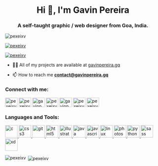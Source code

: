 <h1 align="center">Hi 👋, I'm Gavin Pereira</h1>
<h3 align="center">A self-taught graphic / web designer from Goa, India.</h3>

<p align="left"> <img src="https://komarev.com/ghpvc/?username=pexeixv&label=Profile%20views&color=0e75b6&style=flat" alt="pexeixv" /> </p>

<p align="left"> <a href="https://github.com/ryo-ma/github-profile-trophy"><img src="https://github-profile-trophy.vercel.app/?username=pexeixv" alt="pexeixv" /></a> </p>

<p align="left"> <a href="https://twitter.com/pexeixv" target="blank"><img src="https://img.shields.io/twitter/follow/pexeixv?logo=twitter&style=for-the-badge" alt="pexeixv" /></a> </p>

- 👨‍💻 All of my projects are available at [gavinpereira.gq](gavinpereira.gq)

- 📫 How to reach me **contact@gavinpereira.gq**

<h3 align="left">Connect with me:</h3>
<p align="left">
<a href="https://codepen.io/pexeixv" target="blank"><img align="center" src="https://cdn.jsdelivr.net/npm/simple-icons@3.0.1/icons/codepen.svg" alt="pexeixv" height="30" width="40" /></a>
<a href="https://twitter.com/pexeixv" target="blank"><img align="center" src="https://cdn.jsdelivr.net/npm/simple-icons@3.0.1/icons/twitter.svg" alt="pexeixv" height="30" width="40" /></a>
<a href="https://linkedin.com/in/gavinpereirain" target="blank"><img align="center" src="https://cdn.jsdelivr.net/npm/simple-icons@3.0.1/icons/linkedin.svg" alt="gavinpereirain" height="30" width="40" /></a>
<a href="https://fb.com/pexeixv" target="blank"><img align="center" src="https://cdn.jsdelivr.net/npm/simple-icons@3.0.1/icons/facebook.svg" alt="pexeixv" height="30" width="40" /></a>
<a href="https://instagram.com/gavinpereira.in" target="blank"><img align="center" src="https://cdn.jsdelivr.net/npm/simple-icons@3.0.1/icons/instagram.svg" alt="gavinpereira.in" height="30" width="40" /></a>
<a href="https://dribbble.com/pexeixv" target="blank"><img align="center" src="https://cdn.jsdelivr.net/npm/simple-icons@3.0.1/icons/dribbble.svg" alt="pexeixv" height="30" width="40" /></a>
<a href="https://www.behance.net/pexeixv" target="blank"><img align="center" src="https://cdn.jsdelivr.net/npm/simple-icons@3.0.1/icons/behance.svg" alt="pexeixv" height="30" width="40" /></a>
</p>

<h3 align="left">Languages and Tools:</h3>
<p align="left"> <a href="https://www.cprogramming.com/" target="_blank"> <img src="https://devicons.github.io/devicon/devicon.git/icons/c/c-original.svg" alt="c" width="40" height="40"/> </a> <a href="https://www.w3schools.com/css/" target="_blank"> <img src="https://devicons.github.io/devicon/devicon.git/icons/css3/css3-original-wordmark.svg" alt="css3" width="40" height="40"/> </a> <a href="https://git-scm.com/" target="_blank"> <img src="https://www.vectorlogo.zone/logos/git-scm/git-scm-icon.svg" alt="git" width="40" height="40"/> </a> <a href="https://www.w3.org/html/" target="_blank"> <img src="https://devicons.github.io/devicon/devicon.git/icons/html5/html5-original-wordmark.svg" alt="html5" width="40" height="40"/> </a> <a href="https://www.adobe.com/in/products/illustrator.html" target="_blank"> <img src="https://www.vectorlogo.zone/logos/adobe_illustrator/adobe_illustrator-icon.svg" alt="illustrator" width="40" height="40"/> </a> <a href="https://www.java.com" target="_blank"> <img src="https://devicons.github.io/devicon/devicon.git/icons/java/java-original-wordmark.svg" alt="java" width="40" height="40"/> </a> <a href="https://developer.mozilla.org/en-US/docs/Web/JavaScript" target="_blank"> <img src="https://devicons.github.io/devicon/devicon.git/icons/javascript/javascript-original.svg" alt="javascript" width="40" height="40"/> </a> <a href="https://www.linux.org/" target="_blank"> <img src="https://devicons.github.io/devicon/devicon.git/icons/linux/linux-original.svg" alt="linux" width="40" height="40"/> </a> <a href="https://www.photoshop.com/en" target="_blank"> <img src="https://devicons.github.io/devicon/devicon.git/icons/photoshop/photoshop-plain.svg" alt="photoshop" width="40" height="40"/> </a> <a href="https://www.python.org" target="_blank"> <img src="https://devicons.github.io/devicon/devicon.git/icons/python/python-original.svg" alt="python" width="40" height="40"/> </a> <a href="https://sass-lang.com" target="_blank"> <img src="https://devicons.github.io/devicon/devicon.git/icons/sass/sass-original.svg" alt="sass" width="40" height="40"/> </a> <a href="https://www.adobe.com/products/xd.html" target="_blank"> <img src="https://cdn.worldvectorlogo.com/logos/adobe-xd.svg" alt="xd" width="40" height="40"/> </a> </p>

<p><img align="left" src="https://github-readme-stats.vercel.app/api/top-langs?username=pexeixv&show_icons=true&locale=en&layout=compact" alt="pexeixv" /></p>

<p>&nbsp;<img align="center" src="https://github-readme-stats.vercel.app/api?username=pexeixv&show_icons=true&locale=en" alt="pexeixv" /></p>
